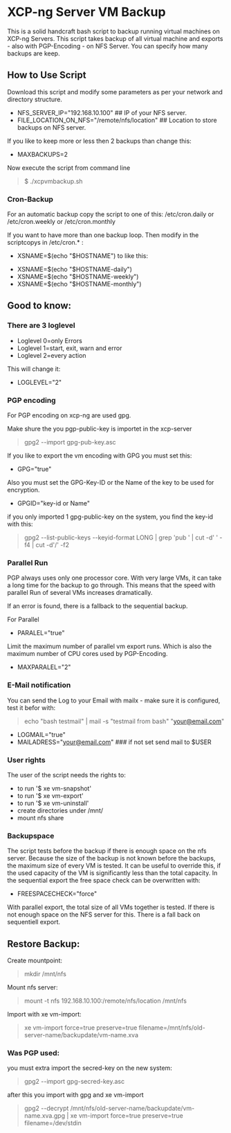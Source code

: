 # XCP-ng Server VM Backup

This is a solid handcraft bash script to backup running virtual machines on XCP-ng Servers. This script takes backup of all virtual machine and exports - also with PGP-Encoding - on NFS Server. You can specify how many backups are keep.

## How to Use Script

Download this script and modify some parameters as per your network and directory structure.

- NFS_SERVER_IP="192.168.10.100"   ## IP of your NFS server.
- FILE_LOCATION_ON_NFS="/remote/nfs/location"  ## Location to store backups on NFS server.

If you like to keep more or less then 2 backups than change this:

- MAXBACKUPS=2

Now execute the script from command line

> $ ./xcpvmbackup.sh

### Cron-Backup

For an automatic backup copy the script to one of this:
/etc/cron.daily or /etc/cron.weekly or /etc/cron.monthly

If you want to have more than one backup loop. Then modify in the scriptcopys in /etc/cron.* :

* XSNAME=$(echo "$HOSTNAME") to like this:

- XSNAME=$(echo "$HOSTNAME-daily")
- XSNAME=$(echo "$HOSTNAME-weekly")
- XSNAME=$(echo "$HOSTNAME-monthly")

## Good to know:

### There are 3 loglevel

* Loglevel 0=only Errors
* Loglevel 1=start, exit, warn and error
* Loglevel 2=every action

This will change it:

- LOGLEVEL="2"

### PGP encoding

For PGP encoding on xcp-ng are used gpg.

Make shure the you pgp-public-key is importet in the xcp-server
> gpg2 --import gpg-pub-key.asc

If you like to export the vm encoding with GPG you must set this:
  - GPG="true"

Also you must set the GPG-Key-ID or the Name of the key to be used for encryption.
  - GPGID="key-id or Name"

if you only imported 1 gpg-public-key on the system, you find the key-id with this:
> gpg2 --list-public-keys --keyid-format LONG | grep 'pub ' | cut -d' ' -f4 | cut -d'/' -f2

### Parallel Run
PGP always uses only one processor core. With very large VMs, it can take a long time for the backup to go through.
This means that the speed with parallel Run of several VMs increases dramatically.

If an error is found, there is a fallback to the sequential backup.

For Parallel
- PARALEL="true"

Limit the maximum number of parallel vm export runs. Which is also the maximum number of CPU cores used by PGP-Encoding.
- MAXPARALEL="2"

### E-Mail notification

You can send the Log to your Email with mailx - make sure it is configured, test it befor with:
> echo "bash testmail" | mail -s "testmail from bash" "your@email.com"

- LOGMAIL="true"
- MAILADRESS="your@email.com" ### if not set send mail to $USER

### User rights

The user of the script needs the rights to:

* to run '$ xe vm-snapshot'
* to run '$ xe vm-export'
* to run '$ xe vm-uninstall'
* create directories under /mnt/
* mount nfs share

### Backupspace

The script tests before the backup if there is enough space on the nfs server. Because the size of the backup is not known before the backups, the maximum size of every VM is tested.
It can be useful to override this, if the used capacity of the VM is significantly less than the total capacity. In the sequential export the free space check can be overwritten with:
- FREESPACECHECK="force"

With parallel export, the total size of all VMs together is tested. If there is not enough space on the NFS server for this. There is a fall back on sequentiell export.

## Restore Backup:

Create mountpoint:
> mkdir /mnt/nfs

Mount nfs server:
> mount -t nfs 192.168.10.100:/remote/nfs/location /mnt/nfs

Import with xe vm-import:
> xe vm-import force=true preserve=true filename=/mnt/nfs/old-server-name/backupdate/vm-name.xva

### Was PGP used:

you must extra import the secred-key on the new system:
> gpg2 --import gpg-secred-key.asc

after this you import with gpg and xe vm-import
> gpg2 --decrypt /mnt/nfs/old-server-name/backupdate/vm-name.xva.gpg | xe vm-import force=true preserve=true filename=/dev/stdin
